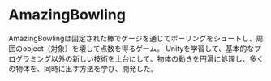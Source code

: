 # AmazingBowling
AmazingBowlingは固定された棒でゲージを通じてボーリングをシュートし、周囲のobject（対象）を壊して点数を得るゲーム。
Unityを学習して、基本的なプログラミング以外の新しい技術を土台にして、物体の動きを円滑に処理し、多くの物体を、同時に出す方法を学び、開発した。

